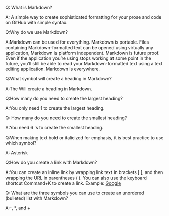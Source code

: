  Q: What is Markdown?

A: A simple way to create sophisticated formatting for your prose and code on GitHub with simple syntax.

  Q:Why do we use Markdown?

A:Markdown can be used for everything. Markdown is portable. Files containing Markdown-formatted text can be opened using virtually any application, Markdown is platform independent. Markdown is future proof. Even if the application you’re using stops working at some point in the future, you’ll still be able to read your Markdown-formatted text using a text editing application. Markdown is everywhere.

  Q:What symbol will create a heading in Markdown?

A:The   Will create a heading in Markdown.

  Q:How many do you need to create the largest heading?

A:You only need 1   to create the largest heading.

  Q: How many do you need to create the smallest heading?

A:You need 6  's to create the smallest heading.

  Q:When making text bold or italicized for emphasis, it is best practice to use which symbol?

A: Asterisk

  Q:How do you create a link with Markdown?

A:You can create an inline link by wrapping link text in brackets [ ], and then wrapping the URL in parentheses ( ). You can also use the keyboard shortcut Command+K to create a link. Example: [Google](https://google.com/)

  Q: What are the three symbols you can use to create an unordered (bulleted) list with Markdown?

A:-, *, and + 
